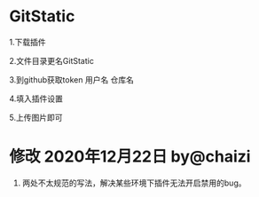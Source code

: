 # GitStatic

1.下载插件

2.文件目录更名GitStatic

3.到github获取token 用户名 仓库名

4.填入插件设置

5.上传图片即可

# 修改 2020年12月22日 by@chaizi

1. 两处不太规范的写法，解决某些环境下插件无法开启禁用的bug。
